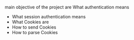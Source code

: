    main objective of the project are
   What authentication means
-   What session authentication means
-   What Cookies are
-   How to send Cookies
-   How to parse Cookies
